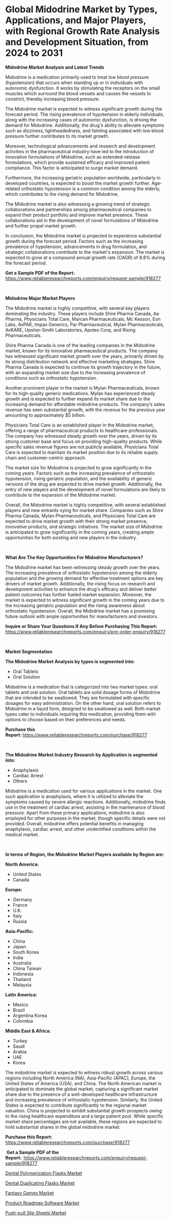 <p><h1>Global Midodrine Market by Types, Applications, and Major Players, with Regional Growth Rate Analysis and Development Situation, from 2024 to 2031</h1></p><p><strong>Midodrine Market Analysis and Latest Trends</strong></p>
<p><p>Midodrine is a medication primarily used to treat low blood pressure (hypotension) that occurs when standing up or in individuals with autonomic dysfunction. It works by stimulating the receptors on the small muscles which surround the blood vessels and causes the vessels to constrict, thereby increasing blood pressure.</p><p>The Midodrine market is expected to witness significant growth during the forecast period. The rising prevalence of hypotension in elderly individuals, along with the increasing cases of autonomic dysfunction, is driving the demand for Midodrine. Additionally, the drug's ability to alleviate symptoms such as dizziness, lightheadedness, and fainting associated with low blood pressure further contributes to its market growth.</p><p>Moreover, technological advancements and research and development activities in the pharmaceutical industry have led to the introduction of innovative formulations of Midodrine, such as extended-release formulations, which provide sustained efficacy and improved patient compliance. This factor is anticipated to surge market demand.</p><p>Furthermore, the increasing geriatric population worldwide, particularly in developed countries, is expected to boost the market growth further. Age-related orthostatic hypotension is a common condition among the elderly, which contributes to the rising demand for Midodrine.</p><p>The Midodrine market is also witnessing a growing trend of strategic collaborations and partnerships among pharmaceutical companies to expand their product portfolio and improve market presence. These collaborations aid in the development of novel formulations of Midodrine and further propel market growth.</p><p>In conclusion, the Midodrine market is projected to experience substantial growth during the forecast period. Factors such as the increasing prevalence of hypotension, advancements in drug formulation, and strategic collaborations contribute to the market's expansion. The market is expected to grow at a compound annual growth rate (CAGR) of 8.8% during the forecast period.</p></p>
<p><strong>Get a Sample PDF of the Report:&nbsp;</strong> <a href="https://www.reliableresearchreports.com/enquiry/request-sample/918277">https://www.reliableresearchreports.com/enquiry/request-sample/918277</a></p>
<p>&nbsp;</p>
<p><strong>Midodrine Major Market Players</strong></p>
<p><p>The Midodrine market is highly competitive, with several key players dominating the industry. These players include Shire Pharma Canada, Aa Pharma, Physicians Total Care, Marcan Pharmaceuticals, Mc Kesson, Eon Labs, AvPAK, Impax Generics, Par Pharmaceutical, Mylan Pharmaceuticals, AvKARE, Upsher-Smith Laboratories, Apotex Corp, and Rising Pharmaceuticals.</p><p>Shire Pharma Canada is one of the leading companies in the Midodrine market, known for its innovative pharmaceutical products. The company has witnessed significant market growth over the years, primarily driven by its strong distribution network and effective marketing strategies. Shire Pharma Canada is expected to continue its growth trajectory in the future, with an expanding market size due to the increasing prevalence of conditions such as orthostatic hypotension.</p><p>Another prominent player in the market is Mylan Pharmaceuticals, known for its high-quality generic medications. Mylan has experienced steady growth and is expected to further expand its market share due to the increasing demand for affordable midodrine products. The company’s sales revenue has seen substantial growth, with the revenue for the previous year amounting to approximately $5 billion.</p><p>Physicians Total Care is an established player in the Midodrine market, offering a range of pharmaceutical products to healthcare professionals. The company has witnessed steady growth over the years, driven by its strong customer base and focus on providing high-quality products. While specific sales revenue figures are not publicly available, Physicians Total Care is expected to maintain its market position due to its reliable supply chain and customer-centric approach.</p><p>The market size for Midodrine is projected to grow significantly in the coming years. Factors such as the increasing prevalence of orthostatic hypotension, rising geriatric population, and the availability of generic versions of the drug are expected to drive market growth. Additionally, the entry of new players and the development of novel formulations are likely to contribute to the expansion of the Midodrine market.</p><p>Overall, the Midodrine market is highly competitive, with several established players and new entrants vying for market share. Companies such as Shire Pharma Canada, Mylan Pharmaceuticals, and Physicians Total Care are expected to drive market growth with their strong market presence, innovative products, and strategic initiatives. The market size of Midodrine is anticipated to grow significantly in the coming years, creating ample opportunities for both existing and new players in the industry.</p></p>
<p>&nbsp;</p>
<p><strong>What Are The Key Opportunities For Midodrine Manufacturers?</strong></p>
<p><p>The Midodrine market has been witnessing steady growth over the years. The increasing prevalence of orthostatic hypotension among the elderly population and the growing demand for effective treatment options are key drivers of market growth. Additionally, the rising focus on research and development activities to enhance the drug's efficacy and deliver better patient outcomes has further fueled market expansion. Moreover, the market is expected to witness significant growth in the coming years due to the increasing geriatric population and the rising awareness about orthostatic hypotension. Overall, the Midodrine market has a promising future outlook with ample opportunities for manufacturers and investors.</p></p>
<p><strong>Inquire or Share Your Questions If Any Before Purchasing This Report:</strong> <a href="https://www.reliableresearchreports.com/enquiry/pre-order-enquiry/918277">https://www.reliableresearchreports.com/enquiry/pre-order-enquiry/918277</a></p>
<p>&nbsp;</p>
<p><strong>Market Segmentation</strong></p>
<p><strong>The Midodrine Market Analysis by types is segmented into:</strong></p>
<p><ul><li>Oral Tablets</li><li>Oral Solution</li></ul></p>
<p><p>Midodrine is a medication that is categorized into two market types: oral tablets and oral solution. Oral tablets are solid dosage forms of Midodrine that are intended to be swallowed. They are formulated with specific dosages for easy administration. On the other hand, oral solution refers to Midodrine in a liquid form, designed to be swallowed as well. Both market types cater to individuals requiring this medication, providing them with options to choose based on their preferences and needs.</p></p>
<p><strong>Purchase this Report:&nbsp;</strong><a href="https://www.reliableresearchreports.com/purchase/918277">https://www.reliableresearchreports.com/purchase/918277</a></p>
<p>&nbsp;</p>
<p><strong>The Midodrine Market Industry Research by Application is segmented into:</strong></p>
<p><ul><li>Anaphylaxis</li><li>Cardiac Arrest</li><li>Others</li></ul></p>
<p><p>Midodrine is a medication used for various applications in the market. One such application is anaphylaxis, where it is utilized to alleviate the symptoms caused by severe allergic reactions. Additionally, midodrine finds use in the treatment of cardiac arrest, assisting in the maintenance of blood pressure. Apart from these primary applications, midodrine is also employed for other purposes in the market, though specific details were not provided. Overall, midodrine offers potential benefits in managing anaphylaxis, cardiac arrest, and other unidentified conditions within the medical market.</p></p>
<p>&nbsp;</p>
<p><strong>In terms of Region, the Midodrine Market Players available by Region are:</strong></p>
<p>
    <p> <strong> North America: </strong>
        <ul>
            <li>United States</li>
            <li>Canada</li>
        </ul>
        </p> 
    <p> <strong> Europe: </strong>
        <ul>
            <li>Germany</li>
            <li>France</li>
            <li>U.K.</li>
            <li>Italy</li>
            <li>Russia</li>
        </ul>
        </p> 
    <p> <strong> Asia-Pacific: </strong>
        <ul>
            <li>China</li>
            <li>Japan</li>
            <li>South Korea</li>
            <li>India</li>
            <li>Australia</li>
            <li>China Taiwan</li>
            <li>Indonesia</li>
            <li>Thailand</li>
            <li>Malaysia</li>
        </ul>
        </p> 
    <p> <strong> Latin America: </strong>
        <ul>
            <li>Mexico</li>
            <li>Brazil</li>
            <li>Argentina Korea</li>
            <li>Colombia</li>
        </ul>
        </p> 
    <p> <strong> Middle East & Africa: </strong>
        <ul>
            <li>Turkey</li>
            <li>Saudi</li>
            <li>Arabia</li>
            <li>UAE</li>
            <li>Korea</li>
        </ul>
    </p>
    </p>
<p><p>The midodrine market is expected to witness robust growth across various regions including North America (NA), Asia-Pacific (APAC), Europe, the United States of America (USA), and China. The North American market is anticipated to dominate the global market, capturing a significant market share due to the presence of a well-developed healthcare infrastructure and increasing prevalence of orthostatic hypotension. Similarly, the United States is expected to contribute significantly to the regional market valuation. China is projected to exhibit substantial growth prospects owing to the rising healthcare expenditure and a large patient pool. While specific market share percentages are not available, these regions are expected to hold substantial shares in the global midodrine market.</p></p>
<p><strong>Purchase this Report: </strong><a href="https://www.reliableresearchreports.com/purchase/918277">https://www.reliableresearchreports.com/purchase/918277</a></p>
<p>&nbsp;<strong>Get a Sample PDF of the Report:&nbsp;&nbsp;</strong><a href="https://www.reliableresearchreports.com/enquiry/request-sample/918277">https://www.reliableresearchreports.com/enquiry/request-sample/918277</a></p>
<p><strong></strong></p>
<p><p><a href="https://medium.com/@lisasanchez1968/dental-polymerization-flasks-market-size-and-market-trends-complete-industry-overview-2024-to-fa4998a509bd">Dental Polymerization Flasks Market</a></p><p><a href="https://medium.com/@lisasanchez1968/analyzing-dental-duplicating-flasks-market-global-industry-perspective-and-forecast-2024-to-2031-e6d3a8ec3a9e">Dental Duplicating Flasks Market</a></p><p><a href="https://www.linkedin.com/pulse/fantasy-games-market-size-examines-its-scope-primary-focus-hz1jc?trackingId=8AwVwCS0QymkA0Wf3Jdn3w%3D%3D">Fantasy Games Market</a></p><p><a href="https://github.com/Chiragrp25/Market-Research-Report-List-2/blob/main/product-roadmap-software-market.md">Product Roadmap Software Market</a></p><p><a href="https://www.linkedin.com/pulse/push-pull-slip-sheets-market-size-growth-segmentation-regional-pf0sf?trackingId=cRmmGKpiT1uC0MIBBV%2BNZQ%3D%3D">Push-pull Slip Sheets Market</a></p></p>